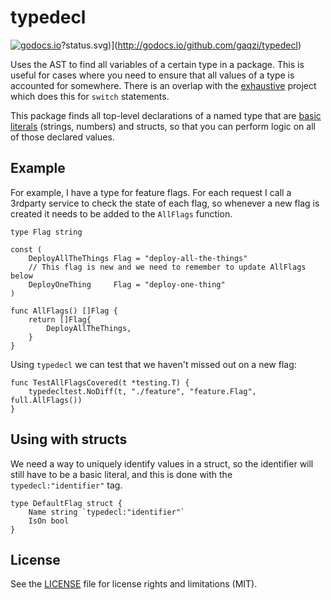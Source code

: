 typedecl
=====

[![godocs.io](http://godocs.io/github.com/gaqzi/typedecl.svg)](http://godocs.io/github.com/gaqzi/typedecl)?status.svg)](http://godocs.io/github.com/gaqzi/typedecl)

Uses the AST to find all variables of a certain type in a package. 
This is useful for cases where you need to ensure that all values 
of a type is accounted for somewhere. There is an overlap with the
[exhaustive] project which does this for `switch` statements.

This package finds all top-level declarations of a named type that are
[basic literals] (strings, numbers) and structs,
so that you can perform logic on all of those declared values.

[exhaustive]: https://github.com/nishanths/exhaustive
[basic literals]: https://go.dev/ref/spec#Operands

## Example

For example, I have a type for feature flags. For each request
I call a 3rdparty service to check the state of each flag, so whenever
a new flag is created it needs to be added to the `AllFlags` function.

```golang
type Flag string

const (
    DeployAllTheThings Flag = "deploy-all-the-things"
    // This flag is new and we need to remember to update AllFlags below
    DeployOneThing     Flag = "deploy-one-thing"
)

func AllFlags() []Flag {
    return []Flag{
        DeployAllTheThings,
    }
}
```

Using `typedecl` we can test that we haven't missed out on a new flag:

```golang
func TestAllFlagsCovered(t *testing.T) {
    typedecltest.NoDiff(t, "./feature", "feature.Flag", full.AllFlags())
}
```

## Using with structs

We need a way to uniquely identify values in a struct, so the identifier 
will still have to be a basic literal, and this is done with the 
`typedecl:"identifier"` tag.

```golang
type DefaultFlag struct {
    Name string `typedecl:"identifier"`
    IsOn bool
}
```

## License

See the [LICENSE](LICENSE.txt) file for license rights and limitations (MIT).
